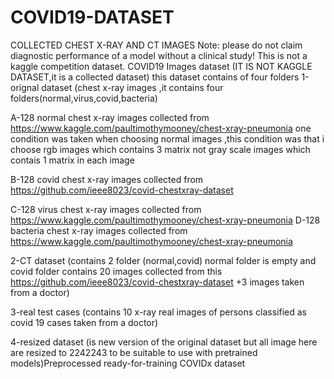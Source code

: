 # COVID19-DATASET
COLLECTED CHEST X-RAY AND CT IMAGES
Note: please do not claim diagnostic performance of a model without a clinical study! This is not a kaggle competition dataset. COVID19 Images dataset (IT IS NOT KAGGLE DATASET,it is a collected dataset) this dataset contains of four folders 1-orignal dataset (chest x-ray images ,it contains four folders(normal,virus,covid,bacteria)

A-128 normal chest x-ray images collected from https://www.kaggle.com/paultimothymooney/chest-xray-pneumonia one condition was taken when choosing normal images ,this condition was that i choose rgb images which contains 3 matrix not gray scale images which contais 1 matrix in each image

B-128 covid chest x-ray images collected from https://github.com/ieee8023/covid-chestxray-dataset

C-128 virus chest x-ray images collected from https://www.kaggle.com/paultimothymooney/chest-xray-pneumonia D-128 bacteria chest x-ray images collected from https://www.kaggle.com/paultimothymooney/chest-xray-pneumonia

2-CT dataset (contains 2 folder (normal,covid) normal folder is empty and covid folder contains 20 images collected from this https://github.com/ieee8023/covid-chestxray-dataset +3 images taken from a doctor)

3-real test cases (contains 10 x-ray real images of persons classified as covid 19 cases taken from a doctor)

4-resized dataset (is new version of the original dataset but all image here are resized to 2242243 to be suitable to use with pretrained models)Preprocessed ready-for-training COVIDx dataset
